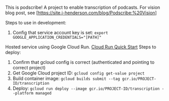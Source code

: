 This is podscribe! A project to enable transcription of podcasts.
For vision blog post, see [https://site.j-henderson.com/blog/Podscribe:%20Vision]

Steps to use in development:
1. Config that service account key is set: `export GOOGLE_APPLICATION_CREDENTIALS="[PATH]"`

Hosted service using Google Cloud Run. [Cloud Run Quick Start](https://cloud.google.com/run/docs/quickstarts/build-and-deploy)
Steps to deploy:
1. Confirm that gcloud config is correct (authenticated and pointing to correct project)
2. Get Google Cloud project ID: `gcloud config get-value project`
3. Build container image: `gcloud builds submit --tag gcr.io/PROJECT-ID/transcription`
4. Deploy: `gcloud run deploy --image gcr.io/PROJECT-ID/transcription --platform managed`